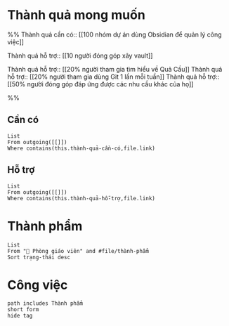 # Thành quả mong muốn
%%
Thành quả cần có:: [[100 nhóm dự án dùng Obsidian để quản lý công việc]] 

Thành quả hỗ trợ:: [[10 người đóng góp xây vault]]

Thành quả hỗ trợ:: [[20% người tham gia tìm hiểu về Quả Cầu]]
Thành quả hỗ trợ:: [[20% người tham gia dùng Git 1 lần mỗi tuần]]
Thành quả hỗ trợ:: [[50% người đóng góp đáp ứng được các nhu cầu khác của họ]] 

%%
## Cần có
```dataview
List
From outgoing([[]])
Where contains(this.thành-quả-cần-có,file.link)
```
## Hỗ trợ
```dataview
List
From outgoing([[]])
Where contains(this.thành-quả-hỗ-trợ,file.link)
```
# Thành phẩm
```dataview
List 
From "📐 Phòng giáo viên" and #file/thành-phẩm 
Sort trạng-thái desc
```

# Công việc
```tasks
path includes Thành phẩm
short form
hide tag
```

